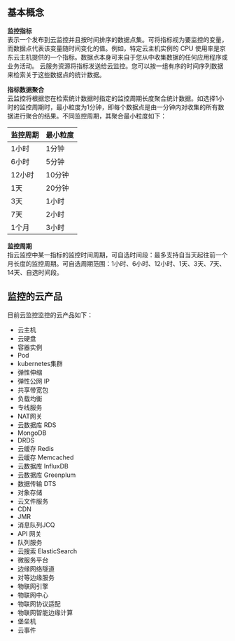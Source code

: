 ## 基本概念
**监控指标**  
表示一个发布到云监控并且按时间排序的数据点集。可将指标视为要监控的变量，而数据点代表该变量随时间变化的值。例如，特定云主机实例的 CPU 使用率是京东云主机提供的一个指标。数据点本身可来自于您从中收集数据的任何应用程序或业务活动。 云服务资源将指标发送给云监控。您可以按一组有序的时间序列数据来检索关于这些数据点的统计数据。

**指标数据聚合**  
云监控将根据您在检索统计数据时指定的监控周期长度聚合统计数据。如选择1小时的监控周期时，最小粒度为1分钟，即每个数据点是由一分钟内对收集的所有数据进行聚合的结果。不同监控周期，其聚合最小粒度如下：

监控周期| 最小粒度
---|---
1小时 | 1分钟
6小时 | 5分钟
12小时 | 10分钟
1天 | 20分钟
3天 | 1小时
7天 | 2小时
1个月 | 3小时

**监控周期**   
指云监控中某一指标的监控时间周期，可自选时间段：最多支持自当天起往前一个月长度的监控周期。可自选周期范围：1小时、6小时、12小时、1天、3天、7天、14天、自选时间段。

## 监控的云产品
目前云监控监控的云产品如下：
- 云主机
- 云硬盘
- 容器实例
- Pod
- kubernetes集群
- 弹性伸缩
- 弹性公网 IP
- 共享带宽包
- 负载均衡
- 专线服务
- NAT网关
- 云数据库 RDS
- MongoDB
- DRDS
- 云缓存 Redis
- 云缓存 Memcached
- 云数据库 InfluxDB
- 云数据库 Greenplum
- 数据传输 DTS
- 对象存储
- 云文件服务
- CDN
- JMR
- 消息队列JCQ
- API 网关
- 队列服务
- 云搜索 ElasticSearch
- 微服务平台
- 边缘网络隧道
- 对等边缘服务
- 物联网引擎
- 物联网中心
- 物联网协议适配
- 物联网智能边缘计算
- 堡垒机
- 云事件
